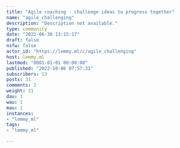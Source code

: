 ```yaml
---
title: "Agile coaching - challenge ideas to progress together" 
name: "agile_challenging"
description: "Description not available."
type: community
date: "2023-06-30 13:15:17"
draft: false
nsfw: false
actor_id: "https://lemmy.ml/c/agile_challenging"
host: lemmy.ml
lastmod: "0001-01-01 00:00:00"
published: "2022-10-06 07:57:31"
subscribers: 13
posts: 31
comments: 2
weight: 31
dau: 1
wau: 1
mau: 1
instances:
- "lemmy_ml"
tags: 
- "lemmy_ml"

---
```

